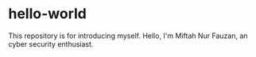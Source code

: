 # hello-world
This repository is for introducing myself.
Hello, I'm Miftah Nur Fauzan, an cyber security enthusiast.
